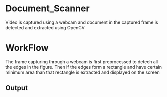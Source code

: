 # Document_Scanner
Video is captured using a webcam and document in the captured frame is detected and extracted using OpenCV

# WorkFlow
The frame capturing through a webcam is first preprocessed to detech all the edges in the figure. Then if the edges form a rectangle and have certain minimum area than that rectangle is extracted and displayed on the screen

## Output 
